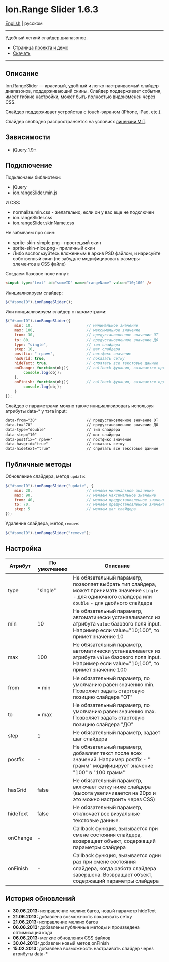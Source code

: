 # Ion.Range Slider 1.6.3

[English](readme.md) | русском

-----

Удобный легкий слайдер диапазонов.

- [Страница проекта и демо](http://ionden.com/a/plugins/ion.rangeSlider/)
- [Скачать](http://ionden.com/a/plugins/ion.rangeSlider/ion.rangeSlider-1.6.3.zip)


-----


## Описание

Ion.RangeSlider — красивый, удобный и легко настраиваемый слайдер диапазонов, поддерживающий скины. Слайдер поддерживает события, имеет гибкие настройки, может быть полностью видоизменен через CSS.

Слайдер поддерживает устройства с touch-экраном (iPhone, iPad, etc.).

Слайдер свободно распространяется на условиях [лицензии MIT](http://ionden.com/a/plugins/licence.html).

## Зависимости

- [jQuery 1.9+](http://jquery.com/)


## Подключение

Подключаем библиотеки:

- jQuery
- ion.rangeSlider.min.js

И CSS:

- normalize.min.css - желательно, если он у вас еще не подключен
- ion.rangeSlider.css
- ion.rangeSlider.skinName.css

Не забываем про скин:

- sprite-skin-simple.png - простецкий скин
- sprite-skin-nice.png - приличный скин
- Либо воспользуйтесь вложенным в архив PSD файлом, и нарисуйте собственный скин (не забудьте модифицировать размеры элементов в CSS файле)

Создаем базовое поле инпут:

```html
<input type="text" id="someID" name="rangeName" value="10;100" />
```

Инициализируем слайдер:

```javascript
$("#someID").ionRangeSlider();
```

Или инициализируем слайдер с параметрами:

```javascript
$("#someID").ionRangeSlider({
    min: 10,                        // минимальное значение
    max: 100,                       // максимальное значение
    from: 30,                       // предустановленное значение ОТ
    to: 80,                         // предустановленное значение ДО
    type: "single",                 // тип слайдера
    step: 10,                       // шаг слайдера
    postfix: " грамм",              // постфикс значение
    hasGrid: true,                  // показать сетку
    hideText: true,                 // спрятать все текстовые данные
    onChange: function(obj){        // callback функция, вызывается при изменении состояния
        console.log(obj);
    },
    onFinish: function(obj){        // callback функция, вызывается один раз по окончании использования слайдера
        console.log(obj);
    }
});
```

Слайдер с параметрами можно также инициализировать используя атрибуты data-* у тэга input:

```html
data-from="30"                      // предустановленное значение ОТ
data-to="70"                        // предустановленное значение ДО
data-type="double"                  // тип слайдера
data-step="10"                      // шаг слайдера
data-postfix=" грамм"               // постфикс значение
data-hasgrid="true"                 // показать сетку
data-hidetext="true"                // спрятать все текстовые данные
```


## Публичные методы

Обновление слайдера, метод `update`:

```javascript
$("#someID").ionRangeSlider("update", {
    min: 20,                        // меняем минимальное значение
    max: 90,                        // меняем максимальное значение
    from: 40,                       // меняем предустановленное значение ОТ
    to: 70,                         // меняем предустановленное значение ДО
    step: 5                         // меняем шаг слайдера
});
```

Удаление слайдера, метод <code>remove</code>:
```javascript
$("#someID").ionRangeSlider("remove");
```


## Настройка

<table>
    <thead>
        <tr>
            <th>Атрибут</th>
            <th>По умолчанию</th>
            <th>Описание</th>
        </tr>
    </thead>
    <tbody>
        <tr>
            <td>type</td>
            <td>"single"</td>
            <td>Не обязательный параметр, позволяет выбрать тип слайдера, может принимать значение <code>single</code> - для одиночного слайдера или <code>double</code> - для двойного слайдера</td>
        </tr>
        <tr>
            <td>min</td>
            <td>10</td>
            <td>Не обязательный параметр, автоматически устанавливается из атрибута <code>value</code> базового поля input. Например если value="10;100", то примет значение 10</td>
        </tr>
        <tr>
            <td>max</td>
            <td>100</td>
            <td>Не обязательный параметр, автоматически устанавливается из атрибута <code>value</code> базового поля input. Например если value="10;100", то примет значение 100</td>
        </tr>
        <tr>
            <td>from</td>
            <td>= min</td>
            <td>Не обязательный параметр, по умолчанию равен значению min. Позволяет задать стартовую позицию слайдера "ОТ"</td>
        </tr>
        <tr>
            <td>to</td>
            <td>= max</td>
            <td>Не обязательный параметр, по умолчанию равен значению max. Позволяет задать стартовую позицию слайдера "ДО"</td>
        </tr>
        <tr>
            <td>step</td>
            <td>1</td>
            <td>Не обязательный параметр, задает шаг слайдера</td>
        </tr>
        <tr>
            <td>postfix</td>
            <td>-</td>
            <td>Не обязательный параметр, добавляет текст после всех значений. Например postfix - " грамм" модифицирует значение "100" в "100 грамм"</td>
        </tr>
        <tr>
            <td>hasGrid</td>
            <td>false</td>
            <td>Не обязательный параметр, включает сетку ниже слайдера (высота увеличивается на 20px и это можно настроить через CSS)</td>
        </tr>
        <tr>
            <td>hideText</td>
            <td>false</td>
            <td>Не обязательный параметр, отключает все визуальные текстовые данные.</td>
        </tr>
        <tr>
            <td>onChange</td>
            <td>-</td>
            <td>Callback функция, вызывается при смене состояния слайдера, возвращает объект, содержащий параметры слайдера</td>
        </tr>
        <tr>
            <td>onFinish</td>
            <td>-</td>
            <td>Callback функция, вызывается один раз при смене состояния слайдера, когда работа слайдера завершена. Возвращает объект, содержащий параметры слайдера</td>
        </tr>
    </tbody>
</table>

## История обновлений

- **30.06.2013:** исправление мелких багов, новый параметр hideText
- **21.06.2013:** добавлена возможность показывать сетку
- **21.06.2013:** исправление мелких багов
- **06.06.2013:** добавлены публичные методы и произведена оптимизация кода
- **06.06.2013:** мелкие обновления CSS файлов
- **30.04.2013:** добавлен новый метод onFinish
- **15.02.2013:** добавлена возможность настраивать слайдер через атрибуты data-*
